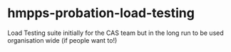# hmpps-probation-load-testing
Load Testing suite initially for the CAS team but in the long run to be used organisation wide (if people want to!)